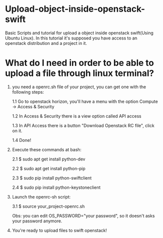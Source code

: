 # Upload-object-inside-openstack-swift
Basic Scripts and tutorial for upload a object inside openstack swift(Using Ubuntu Linux).
In this tutorial it's supposed you have access to an openstack distribution and a project in it.

# What do I need in order to be able to upload a file through linux terminal?

1. you need a openrc.sh file of your project, you can get one with the following steps:

      1.1 Go to openstack horizon, you'll have a menu with the option Compute -> Access & Security
      
      1.2 In Access & Security there is a view option called API access
      
      1.3 In API Access there is a button "Download Openstack RC file", click on it.
      
      1.4 Done!

2. Execute these commands at bash:

      2.1 $ sudo apt get install python-dev

      2.2 $ sudo apt get install python-pip

      2.3 $ sudo pip install python-swiftclient

      2.4 $ sudo pip install python-keystoneclient

3. Launch the openrc-sh script:

      3.1 $ source your_project-openrc.sh

      Obs: you can edit OS_PASSWORD="your password", so it doesn't asks your password anymore.

4. You're ready to upload files to swift openstack!

